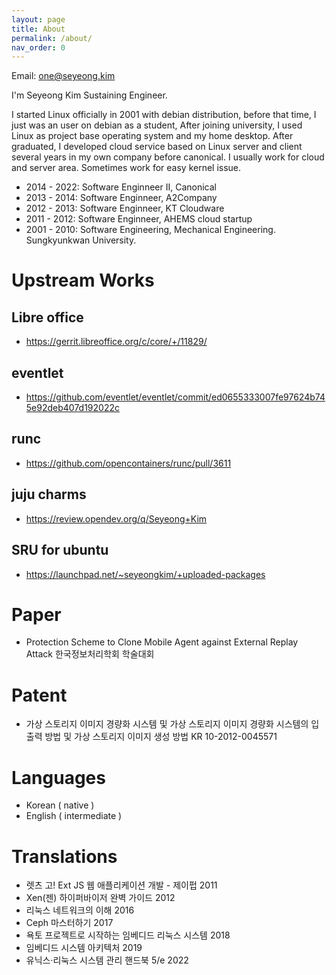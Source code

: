 ```yaml
---
layout: page
title: About
permalink: /about/
nav_order: 0
---
```


Email: one@seyeong.kim

I'm Seyeong Kim Sustaining Engineer.

I started Linux officially in 2001 with debian distribution, before that time, I just was an user on debian as a student, After joining university, I used Linux as project base operating system and my home desktop. After graduated, I developed cloud service based on Linux server and client several years in my own company before canonical.
I usually work for cloud and server area. Sometimes work for easy kernel issue.

* 2014 - 2022: Software Enginneer II, Canonical
* 2013 - 2014: Software Enginneer, A2Company
* 2012 - 2013: Software Enginneer, KT Cloudware
* 2011 - 2012: Software Enginneer, AHEMS cloud startup 
* 2001 - 2010: Software Engineering, Mechanical Engineering. Sungkyunkwan University.

# Upstream Works

## Libre office
* https://gerrit.libreoffice.org/c/core/+/11829/

## eventlet
* https://github.com/eventlet/eventlet/commit/ed0655333007fe97624b745e92deb407d192022c

## runc
* https://github.com/opencontainers/runc/pull/3611

## juju charms
* https://review.opendev.org/q/Seyeong+Kim

## SRU for ubuntu
* https://launchpad.net/~seyeongkim/+uploaded-packages

# Paper
* Protection Scheme to Clone Mobile Agent against External Replay Attack 한국정보처리학회 학술대회

# Patent

* 가상 스토리지 이미지 경량화 시스템 및 가상 스토리지 이미지 경량화 시스템의 입출력 방법 및 가상 스토리지 이미지 생성 방법 KR 10-2012-0045571

# Languages

* Korean ( native )
* English ( intermediate )

# Translations
* 렛츠 고! Ext JS 웹 애플리케이션 개발 - 제이펍 2011
* Xen(젠) 하이퍼바이저 완벽 가이드 2012
* 리눅스 네트워크의 이해 2016
* Ceph 마스터하기 2017
* 욕토 프로젝트로 시작하는 임베디드 리눅스 시스템 2018
* 임베디드 시스템 아키텍처 2019
* 유닉스·리눅스 시스템 관리 핸드북 5/e 2022
